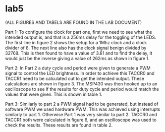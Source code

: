 # lab5
(ALL FIGURES AND TABELS ARE FOUND IN THE LAB DOCUMENT)

Part 1:
To configure the clock for part one, first we need to see what the intended output is, and that is a 256ms delay for the toggling of the LEDS. The first line in figure 2 shows the setup for a 1Mhz clock and a clock divider of 8.  The next line also has the clock signal benign divided by 32768.  This is then found to have a value of 3.81 and to find the delay, it would just be the inverse giving a value of 262ms as shown in figure 1.

Part 2:
In Part 2 a duty cycle and period were given to generate a PWM signal to control the LED brightness.  In order to achieve this TACCR0 and TACCR1 need to be calculated out to get the intended output.  These calculations are shown in figure 3.  The MSP430 was then hooked up to an oscilloscope to see if the results for duty cycle and period would match the values that were given.  This is shown in table 1.

Part 3:
Similarly to part 2 a PWM signal had to be generated, but instead of software PWM we used hardware PWM.  This was achieved using interrupts similarly to part 1.  Otherwise Part 1 was very similar to part 2.  TACCR0 and TACCR1 both were calculated in figure 6, and an oscilloscope was used to check the results.  These results are found in table 2.
